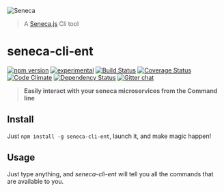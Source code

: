 ![Seneca](http://senecajs.org/files/assets/seneca-logo.png)
> A [Seneca.js][] Cli tool

# seneca-cli-ent

[![npm version][npm-badge]][npm-url]
[![experimental][experimental-badge]][experimental-url]
[![Build Status][travis-badge]][travis-url]
[![Coverage Status][coverage-badge]][coverage-url]
[![Code Climate][codeclimate-badge]][codeclimate-url]
[![Dependency Status][david-badge]][david-url]
[![Gitter chat][gitter-badge]][gitter-url]

> **Easily interact with your seneca microservices from the Command line**

## Install

Just `npm install -g seneca-cli-ent`, launch it, and make magic happen!


## Usage

Just type anything, and *seneca-cli-ent* will tell you all the commands that are available to you.


[Seneca.js]: https://www.npmjs.com/package/seneca
[npm-badge]: https://img.shields.io/npm/v/seneca-cli-ent.svg
[npm-url]: https://npmjs.com/package/seneca-cli-ent
[travis-badge]: https://api.travis-ci.org/AdrieanKhisbe/seneca-cli-ent.svg
[travis-url]: https://travis-ci.org/AdrieanKhisbe/seneca-cli-ent
[coveralls-badge]:https://coveralls.io/repos/AdrieanKhisbe/seneca-cli-ent/badge.svg?branch=master&service=github
[coveralls-url]: https://coveralls.io/github/AdrieanKhisbe/seneca-cli-ent?branch=master
[david-badge]: https://david-dm.org/AdrieanKhisbe/seneca-cli-ent.svg
[david-url]: https://david-dm.org/AdrieanKhisbe/seneca-cli-ent
[gitter-badge]: https://badges.gitter.im/AdrieanKhisbe/seneca.svg
[gitter-url]: https://gitter.im/AdrieanKhisbe/seneca
[experimental-badge]: https://img.shields.io/badge/stability-experimental-DD5F0A.svg
[experimental-url]: https://nodejs.org/api/documentation.html#documentation_stability_index

[codeclimate-badge]: https://codeclimate.com/github/AdrieanKhisbe/seneca-cli-ent/badges/gpa.svg
[codeclimate-url]: https://codeclimate.com/github/AdrieanKhisbe/seneca-cli-ent
[coverage-badge]: https://codeclimate.com/github/AdrieanKhisbe/seneca-cli-ent/badges/coverage.svg
[coverage-url]: https://codeclimate.com/github/AdrieanKhisbe/seneca-cli-ent/coverage
